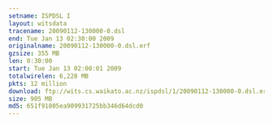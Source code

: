 ```yaml
---
setname: ISPDSL I
layout: witsdata
tracename: 20090112-130000-0.dsl
end: Tue Jan 13 02:30:00 2009
originalname: 20090112-130000-0.dsl.erf
gzsize: 355 MB
len: 0:30:00
start: Tue Jan 13 02:00:01 2009
totalwirelen: 6,228 MB
pkts: 12 million
download: ftp://wits.cs.waikato.ac.nz/ispdsl/1/20090112-130000-0.dsl.erf.gz
size: 905 MB
md5: 651f91805ea909931725bb346d64dcd0
---
```


